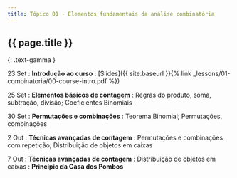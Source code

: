 ```yaml
---
title: Tópico 01 - Elementos fundamentais da análise combinatória
---
```


## {{ page.title }}
{: .text-gamma }

23 Set
: **Introdução ao curso**
  : [Slides]({{ site.baseurl }}{% link _lessons/01-combinatoria/00-course-intro.pdf %})

25 Set
: **Elementos básicos de contagem**
  : Regras do produto, soma, subtração, divisão; Coeficientes Binomiais

30 Set
: **Permutações e combinações**
  : Teorema Binomial; Permutações, combinações

2 Out
: **Técnicas avançadas de contagem**
  : Permutações e combinações com repetição; Distribuição de objetos em caixas

7 Out
: **Técnicas avançadas de contagem**
  : Distribuição de objetos em caixas
: **Princípio da Casa dos Pombos**
